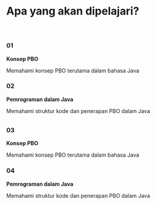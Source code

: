 # Apa yang akan dipelajari?

<div grid="~ cols-2 gap-32" style="margin-bottom: 32px; margin-top:64px">
  <div>
    <h3>01</h3>
    <b>Konsep PBO</b>
    <p>Memahami konsep PBO terutama dalam bahasa Java</p>
  </div>
  <div>
    <h3>02</h3>
    <b>Pemrograman dalam Java</b>
    <p>Memahami struktur kode dan penerapan PBO dalam Java</p>
  </div>
</div>
<div grid="~ cols-2 gap-32">
  <div>
    <h3>03</h3>
    <b>Konsep PBO</b>
    <p>Memahami konsep PBO terutama dalam bahasa Java</p>
  </div>
  <div>
    <h3>04</h3>
    <b>Pemrograman dalam Java</b>
    <p>Memahami struktur kode dan penerapan PBO dalam Java</p>
  </div>
</div>